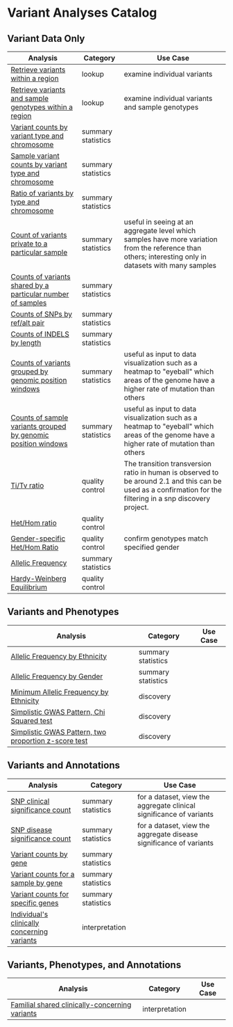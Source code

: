 <!-- Don't edit this by hand, it is auto-generated documentation -->
# Variant Analyses Catalog
## Variant Data Only

Analysis | Category | Use Case
---------|----------|---------
[Retrieve variants within a region](https://github.com/googlegenomics/bigquery-examples/tree/master/1000genomes/sql/variant-level-data-for-brca1.sql) | lookup | examine individual variants
[Retrieve variants and sample genotypes within a region](https://github.com/googlegenomics/bigquery-examples/tree/master/1000genomes/sql/sample-level-data-for-brca1.sql) | lookup | examine individual variants and sample genotypes
[Variant counts by variant type and chromosome](https://github.com/googlegenomics/bigquery-examples/tree/master/1000genomes/sql/variant-counts-by-type-and-chromosome.sql) | summary statistics | 
[Sample variant counts by variant type and chromosome](https://github.com/googlegenomics/bigquery-examples/tree/master/1000genomes/sql/sample-variant-counts-by-type-and-chromosome.sql) | summary statistics | 
[Ratio of variants by type and chromosome](https://github.com/googlegenomics/bigquery-examples/tree/master/1000genomes/sql/ratio-of-variants-by-type.sql) | summary statistics | 
[Count of variants private to a particular sample](https://github.com/googlegenomics/bigquery-examples/tree/master/1000genomes/sql/private-variant-counts.sql) | summary statistics | useful in seeing at an aggregate level which samples have more variation from the reference than others; interesting only in datasets with many samples
[Counts of variants shared by a particular number of samples](https://github.com/googlegenomics/bigquery-examples/tree/master/1000genomes/sql/shared-variant-counts.sql) | summary statistics | 
[Counts of SNPs by ref/alt pair](https://github.com/googlegenomics/bigquery-examples/tree/master/1000genomes/sql/snp-variant-counts.sql) | summary statistics | 
[Counts of INDELS by length](https://github.com/googlegenomics/bigquery-examples/tree/master/1000genomes/sql/indel-length-counts.sql) | summary statistics | 
[Counts of variants grouped by genomic position windows](https://github.com/googlegenomics/bigquery-examples/tree/master/1000genomes/sql/variant-hotspots.sql) | summary statistics | useful as input to data visualization such as a heatmap to "eyeball" which areas of the genome have a higher rate of mutation than others
[Counts of sample variants grouped by genomic position windows](https://github.com/googlegenomics/bigquery-examples/tree/master/1000genomes/sql/sample-variant-hotspots.sql) | summary statistics | useful as input to data visualization such as a heatmap to "eyeball" which areas of the genome have a higher rate of mutation than others
[Ti/Tv ratio](https://github.com/googlegenomics/bigquery-examples/tree/master/1000genomes/sql/ti-tv-ratio.sql) | quality control | The transition transversion ratio in human is observed to be around 2.1 and this can be used as a confirmation for the filtering in a snp discovery project.
[Het/Hom ratio](https://github.com/googlegenomics/bigquery-examples/tree/master/1000genomes/sql/heterozygous-homozygous-ratio.sql) | quality control | 
[Gender-specific Het/Hom Ratio](https://github.com/googlegenomics/bigquery-examples/tree/master/1000genomes/sql/gender-het-hom-ratio.sql) | quality control | confirm genotypes match specified gender
[Allelic Frequency](https://github.com/googlegenomics/bigquery-examples/tree/master/1000genomes/sql/allelic-frequency.sql) | summary statistics | 
[Hardy-Weinberg Equilibrium](https://github.com/googlegenomics/bigquery-examples/tree/master/1000genomes/sql/hardy-weinberg-equilibrium.sql) | quality control | 

## Variants and Phenotypes

Analysis | Category | Use Case
---------|----------|---------
[Allelic Frequency by Ethnicity](https://github.com/googlegenomics/bigquery-examples/tree/master/1000genomes/sql/allelic-frequency-by-ethnicity.sql) | summary statistics | 
[Allelic Frequency by Gender](https://github.com/googlegenomics/bigquery-examples/tree/master/1000genomes/sql/allelic-frequency-by-gender.sql) | summary statistics | 
[Minimum Allelic Frequency by Ethnicity](https://github.com/googlegenomics/bigquery-examples/tree/master/1000genomes/sql/minimum-allelic-frequency-by-ethnicity.sql) | discovery | 
[Simplistic GWAS Pattern, Chi Squared test](https://github.com/googlegenomics/bigquery-examples/tree/master/1000genomes/sql/gwas-pattern-chi-squared-test.sql) | discovery | 
[Simplistic GWAS Pattern, two proportion z-score test](https://github.com/googlegenomics/bigquery-examples/tree/master/1000genomes/sql/gwas-pattern-two-proportion-z-test.sql) | discovery | 


## Variants and Annotations

Analysis | Category | Use Case
---------|----------|---------
[SNP clinical significance count](https://github.com/googlegenomics/bigquery-examples/tree/master/1000genomes/sql/snp-clinical-significance.sql) | summary statistics | for a dataset, view the aggregate clinical significance of variants
[SNP disease significance count](https://github.com/googlegenomics/bigquery-examples/tree/master/1000genomes/sql/snp-disease-significance.sql) | summary statistics | for a dataset, view the aggregate disease significance of variants
[Variant counts by gene](https://github.com/googlegenomics/bigquery-examples/tree/master/1000genomes/sql/gene-variant-counts.sql) | summary statistics | 
[Variant counts for a sample by gene](https://github.com/googlegenomics/bigquery-examples/tree/master/1000genomes/sql/sample-gene-variant-counts.sql) | summary statistics | 
[Variant counts for specific genes](https://github.com/googlegenomics/bigquery-examples/tree/master/1000genomes/sql/specific-gene-variant-counts.sql) | summary statistics | 
[Individual's clinically concerning variants](https://github.com/googlegenomics/bigquery-examples/tree/master/1000genomes/sql/individual-clinically-concerning-variants.sql) | interpretation | 
## Variants, Phenotypes, and Annotations

Analysis | Category | Use Case
---------|----------|---------
[Familial shared clinically-concerning variants](https://github.com/googlegenomics/bigquery-examples/tree/master/1000genomes/sql/familial-shared-clinically-concerning-variants.sql) | interpretation | 
